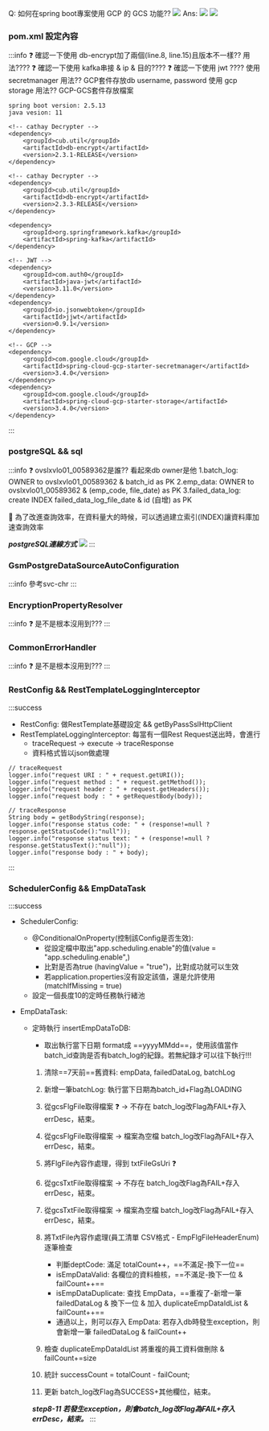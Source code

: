 Q: 如何在spring boot專案使用 GCP 的 GCS 功能?? 
![](https://hackmd.io/_uploads/r1ypXEZFn.png)
Ans:
![](https://hackmd.io/_uploads/BJAnP7Gq2.png)
![](https://hackmd.io/_uploads/HJeEumz9n.png)


### pom.xml 設定內容 
:::info
:question: 確認一下使用 db-encrypt加了兩個(line.8, line.15)且版本不一樣?? 用法????
:question: 確認一下使用 kafka串接 & ip & 目的????
:question: 確認一下使用 jwt ????
使用 secretmanager 用法?? GCP套件存放db username, password
使用 gcp storage 用法?? GCP-GCS套件存放檔案
```java=
spring boot version: 2.5.13
java vesion: 11
    
<!-- cathay Decrypter -->
<dependency>
	<groupId>cub.util</groupId>
	<artifactId>db-encrypt</artifactId>
	<version>2.3.1-RELEASE</version>
</dependency>

<!-- cathay Decrypter -->
<dependency>
	<groupId>cub.util</groupId>
	<artifactId>db-encrypt</artifactId>
	<version>2.3.3-RELEASE</version>
</dependency>

<dependency>
    <groupId>org.springframework.kafka</groupId>
	<artifactId>spring-kafka</artifactId>
</dependency>

<!-- JWT -->
<dependency>
	<groupId>com.auth0</groupId>
	<artifactId>java-jwt</artifactId>
	<version>3.11.0</version>
</dependency>
<dependency>
	<groupId>io.jsonwebtoken</groupId>
	<artifactId>jjwt</artifactId>
	<version>0.9.1</version>
</dependency>

<!-- GCP -->
<dependency>
	<groupId>com.google.cloud</groupId>
	<artifactId>spring-cloud-gcp-starter-secretmanager</artifactId>
	<version>3.4.0</version>
</dependency>
<dependency>
	<groupId>com.google.cloud</groupId>
	<artifactId>spring-cloud-gcp-starter-storage</artifactId>
	<version>3.4.0</version>
</dependency>
```
:::

### postgreSQL && sql
:::info
:question: ovslxvlo01_00589362是誰?? 看起來db owner是他
1.batch_log: OWNER to ovslxvlo01_00589362 & batch_id as PK
2.emp_data: OWNER to ovslxvlo01_00589362 & (emp_code, file_date) as PK
3.failed_data_log: create INDEX failed_data_log_file_date & id (自增) as PK

:bookmark: 為了改進查詢效率，在資料量大的時候，可以透過建立索引(INDEX)讓資料庫加速查詢效率

***postgreSQL連線方式*** 
![](https://hackmd.io/_uploads/rkktQYGK2.png)
:::

### GsmPostgreDataSourceAutoConfiguration
:::info
參考svc-chr
:::

### EncryptionPropertyResolver
:::info
:question: 是不是根本沒用到???
:::

### CommonErrorHandler
:::info
:question: 是不是根本沒用到???
:::

### RestConfig && RestTemplateLoggingInterceptor
:::success
- RestConfig: 做RestTemplate基礎設定 && getByPassSslHttpClient
- RestTemplateLoggingInterceptor: 每當有一個Rest Request送出時，會進行
    - traceRequest -> execute -> traceResponse
    - 資料格式皆以json做處理
```java=
// traceRequest
logger.info("request URI : " + request.getURI());
logger.info("request method : " + request.getMethod());                
logger.info("request header : " + request.getHeaders());
logger.info("request body : " + getRequestBody(body));

// traceResponse
String body = getBodyString(response);
logger.info("response status code: " + (response!=null ?response.getStatusCode():"null"));
logger.info("response status text: " + (response!=null ?response.getStatusText():"null"));
logger.info("response body : " + body);
```
:::

### SchedulerConfig && EmpDataTask
:::success
- SchedulerConfig: 
    - @ConditionalOnProperty(控制該Config是否生效): 
        - 從設定檔中取出"app.scheduling.enable"的值(value = "app.scheduling.enable",)
        - 比對是否為true (havingValue = "true")，比對成功就可以生效
        - 若application.properties沒有設定該值，還是允許使用(matchIfMissing = true)
    - 設定一個長度10的定時任務執行緒池

- EmpDataTask: 
    - 定時執行 insertEmpDataToDB:
        - 取出執行當下日期 format成 ==yyyyMMdd==，使用該值當作batch_id查詢是否有batch_log的紀錄。若無紀錄才可以往下執行!!!
        1. 清除==7天前==舊資料: empData, failedDataLog, batchLog
        2. 新增一筆batchLog: 執行當下日期為batch_id+Flag為LOADING
        3. 從gcsFlgFile取得檔案 :question: -> 不存在 batch_log改Flag為FAIL+存入errDesc，結束。
        4. 從gcsFlgFile取得檔案 -> 檔案為空檔 batch_log改Flag為FAIL+存入errDesc，結束。
        5. 將FlgFile內容作處理，得到 txtFileGsUri :question: 
        6. 從gcsTxtFile取得檔案 -> 不存在 batch_log改Flag為FAIL+存入errDesc，結束。
        7. 從gcsTxtFile取得檔案 -> 檔案為空檔 batch_log改Flag為FAIL+存入errDesc，結束。
        8. 將TxtFile內容作處理(員工清單 CSV格式 - EmpFlgFileHeaderEnum)逐筆檢查
            - 判斷deptCode: 滿足 totalCount++，==不滿足-換下一位==
            - isEmpDataValid: 各欄位的資料檢核，==不滿足-換下一位 & failCount++==
            - isEmpDataDuplicate: 查找 EmpData，==重複了-新增一筆 failedDataLog & 換下一位 & 加入 duplicateEmpDataIdList & failCount++==
            - 通過以上，則可以存入 EmpData: 若存入db時發生exception，則會新增一筆 failedDataLog & failCount++

        9. 檢查 duplicateEmpDataIdList 將重複的員工資料做刪除 & failCount+=size
        10. 統計 successCount = totalCount - failCount; 
        11. 更新 batch_log改Flag為SUCCESS+其他欄位，結束。
        
        ***step8-11 若發生exception，則會batch_log改Flag為FAIL+存入errDesc，結束。***
:::
